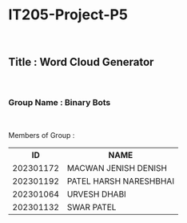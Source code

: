 # IT205-Project-P5
<br>
<h2>Title : Word Cloud Generator </h2>
<br>
<h3>Group Name : Binary Bots</h3>
<br>
<p>Members of Group : </p>
<table>
    <tr>
        <th>ID</th>
        <th>NAME</th>
    </tr>
    <tr>
        <td>202301172</td>
        <td>MACWAN JENISH DENISH</td>
    </tr>
    <tr>
        <td>202301192</td>
        <td>PATEL HARSH NARESHBHAI</td>
    </tr>
    <tr>
        <td>202301064</td>
        <td>URVESH DHABI</td>
    </tr>
    <tr>
        <td>202301132</td>
        <td>SWAR PATEL</td>
    </tr>
</table>